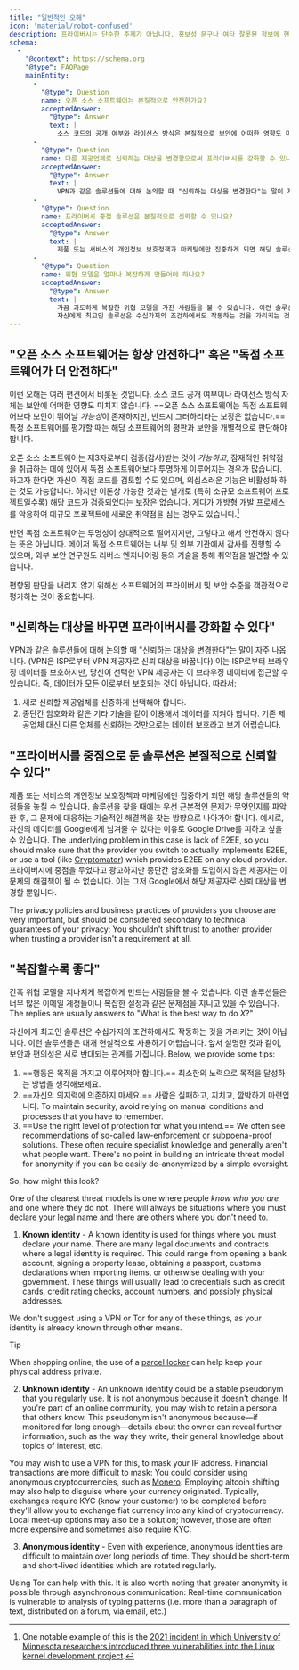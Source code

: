 ```yaml
---
title: "일반적인 오해"
icon: 'material/robot-confused'
description: 프라이버시는 단순한 주제가 아닙니다. 홍보성 문구나 여타 잘못된 정보에 현혹당하지 않도록 조심해야 합니다.
schema:
  - 
    "@context": https://schema.org
    "@type": FAQPage
    mainEntity:
      - 
        "@type": Question
        name: 오픈 소스 소프트웨어는 본질적으로 안전한가요?
        acceptedAnswer:
          "@type": Answer
          text: |
            소스 코드의 공개 여부와 라이선스 방식은 본질적으로 보안에 어떠한 영향도 미치지 않습니다. 오픈 소스 소프트웨어는 독점 소프트웨어보다 더 안전할 가능성이 있지만, 반드시 그렇다는 보장은 없습니다. 소프트웨어를 평가할 때는 평판과 보안을 개별적으로 살펴봐야 합니다.
      - 
        "@type": Question
        name: 다른 제공업체로 신뢰하는 대상을 변경함으로써 프라이버시를 강화할 수 있나요?
        acceptedAnswer:
          "@type": Answer
          text: |
            VPN과 같은 솔루션들에 대해 논의할 때 "신뢰하는 대상을 변경한다"는 말이 자주 나옵니다. (VPN은 ISP로부터 VPN 제공자로 신뢰 대상을 바꿉니다) 이는 ISP로부터 브라우징 데이터를 보호하지만, 당신이 선택한 VPN 제공자는 이 브라우징 데이터에 접근할 수 있습니다. 즉, 데이터가 모든 이로부터 보호되는 것이 아닙니다.
      - 
        "@type": Question
        name: 프라이버시 중점 솔루션은 본질적으로 신뢰할 수 있나요?
        acceptedAnswer:
          "@type": Answer
          text: |
            제품 또는 서비스의 개인정보 보호정책과 마케팅에만 집중하게 되면 해당 솔루션들의 약점들을 놓칠 수 있습니다. 솔루션을 찾을 때에는 우선 근본적인 문제가 무엇인지를 파악한 후, 그 문제에 대응하는 기술적인 해결책을 찾는 방향으로 나아가야 합니다. 예시로, 자신의 데이터를 Google에게 넘겨줄 수 있다는 이유로 Google Drive를 피하고 싶을 수 있습니다. 여기서의 근본적인 문제는 종단간 암호화가 없다는 것입니다. 따라서 새로운 서비스 제공자를 선택할 경우, 그 제공자가 종단간 암호화를 도입했는지 확인하거나, 종단간 암호화를 직접 도입할 수 있게 해주는 프로그램를 사용할 수 있습니다. 예시로는 Cryptomator가 있습니다. 프라이버시에 중점을 두었다고 광고하지만 종단간 암호화를 도입하지 않은 제공자는 이 문제의 해결책이 될 수 없습니다. 이는 그저 Google에서 해당 제공자로 신뢰 대상을 변경할 뿐입니다.
      - 
        "@type": Question
        name: 위협 모델은 얼마나 복잡하게 만들어야 하나요?
        acceptedAnswer:
          "@type": Answer
          text: |
            가끔 과도하게 복잡한 위협 모델을 가진 사람들을 볼 수 있습니다. 이런 솔루션들은 너무 많은 이메일 계정들이나 복잡한 설정과 같은 문제점을 지니고 있을 수 있습니다. 이런 질문의 답변들은 대부분 "X를 수행하는 최선의 방법"과 같습니다.
            자신에게 최고인 솔루션은 수십가지의 조건하에서도 작동하는 것을 가리키는 것이 아닙니다. 이런 솔루션들은 대개 현실적으로 사용하기 어렵습니다. 앞서 설명한 것과 같이, 보안과 편의성은 서로 반대되는 관계를 가집니다.
---
```


## "오픈 소스 소프트웨어는 항상 안전하다" 혹은 "독점 소프트웨어가 더 안전하다"

이런 오해는 여러 편견에서 비롯된 것입니다. 소스 코드 공개 여부이나 라이선스 방식 자체는 보안에 어떠한 영향도 미치지 않습니다. ==오픈 소스 소프트웨어는 독점 소프트웨어보다 보안이 뛰어날 *가능성*이 존재하지만, 반드시 그러하리라는 보장은 없습니다.== 특정 소프트웨어를 평가할 때는 해당 소프트웨어의 평판과 보안을 개별적으로 판단해야 합니다.

오픈 소스 소프트웨어는 제3자로부터 검증(감사)받는 것이 *가능하고*, 잠재적인 취약점을 취급하는 데에 있어서 독점 소프트웨어보다 투명하게 이루어지는 경우가 많습니다. 하고자 한다면 자신이 직접 코드를 검토할 수도 있으며, 의심스러운 기능은 비활성화 하는 것도 가능합니다. 하지만 이론상 가능한 것과는 별개로 (특히 소규모 소프트웨어 프로젝트일수록) 해당 코드가 검증되었다는 보장은 없습니다. 게다가 개방형 개발 프로세스를 악용하여 대규모 프로젝트에 새로운 취약점을 심는 경우도 있습니다.[^1]

반면 독점 소프트웨어는 투명성이 상대적으로 떨어지지만, 그렇다고 해서 안전하지 않다는 뜻은 아닙니다. 메이저 독점 소프트웨어는 내부 및 외부 기관에서 감사를 진행할 수 있으며, 외부 보안 연구원도 리버스 엔지니어링 등의 기술을 통해 취약점을 발견할 수 있습니다.

편향된 판단을 내리지 않기 위해선 소프트웨어의 프라이버시 및 보안 수준을 객관적으로 평가하는 것이 중요합니다.

## "신뢰하는 대상을 바꾸면 프라이버시를 강화할 수 있다"

VPN과 같은 솔루션들에 대해 논의할 때 "신뢰하는 대상을 변경한다"는 말이 자주 나옵니다. (VPN은 ISP로부터 VPN 제공자로 신뢰 대상을 바꿉니다) 이는 ISP로부터 브라우징 데이터를 보호하지만, 당신이 선택한 VPN 제공자는 이 브라우징 데이터에 접근할 수 있습니다. 즉, 데이터가 모든 이로부터 보호되는 것이 아닙니다. 따라서:

1. 새로 신뢰할 제공업체를 신중하게 선택해야 합니다.
2. 종단간 암호화와 같은 기타 기술을 같이 이용해서 데이터를 지켜야 합니다. 기존 제공업체 대신 다른 업체를 신뢰하는 것만으로는 데이터 보호라고 보기 어렵습니다.

## "프라이버시를 중점으로 둔 솔루션은 본질적으로 신뢰할 수 있다"

제품 또는 서비스의 개인정보 보호정책과 마케팅에만 집중하게 되면 해당 솔루션들의 약점들을 놓칠 수 있습니다. 솔루션을 찾을 때에는 우선 근본적인 문제가 무엇인지를 파악한 후, 그 문제에 대응하는 기술적인 해결책을 찾는 방향으로 나아가야 합니다. 예시로, 자신의 데이터를 Google에게 넘겨줄 수 있다는 이유로 Google Drive를 피하고 싶을 수 있습니다. The underlying problem in this case is lack of E2EE, so you should make sure that the provider you switch to actually implements E2EE, or use a tool (like [Cryptomator](../encryption.md#cryptomator-cloud)) which provides E2EE on any cloud provider. 프라이버시에 중점을 두었다고 광고하지만 종단간 암호화를 도입하지 않은 제공자는 이 문제의 해결책이 될 수 없습니다. 이는 그저 Google에서 해당 제공자로 신뢰 대상을 변경할 뿐입니다.

The privacy policies and business practices of providers you choose are very important, but should be considered secondary to technical guarantees of your privacy: You shouldn't shift trust to another provider when trusting a provider isn't a requirement at all.

## "복잡할수록 좋다"

간혹 위협 모델을 지나치게 복잡하게 만드는 사람들을 볼 수 있습니다. 이런 솔루션들은 너무 많은 이메일 계정들이나 복잡한 설정과 같은 문제점을 지니고 있을 수 있습니다. The replies are usually answers to "What is the best way to do *X*?"

자신에게 최고인 솔루션은 수십가지의 조건하에서도 작동하는 것을 가리키는 것이 아닙니다. 이런 솔루션들은 대개 현실적으로 사용하기 어렵습니다. 앞서 설명한 것과 같이, 보안과 편의성은 서로 반대되는 관계를 가집니다. Below, we provide some tips:

1. ==행동은 목적을 가지고 이루어져야 합니다.== 최소한의 노력으로 목적을 달성하는 방법을 생각해보세요.
2. ==자신의 의지력에 의존하지 마세요.== 사람은 실패하고, 지치고, 깜박하기 마련입니다. To maintain security, avoid relying on manual conditions and processes that you have to remember.
3. ==Use the right level of protection for what you intend.== We often see recommendations of so-called law-enforcement or subpoena-proof solutions. These often require specialist knowledge and generally aren't what people want. There's no point in building an intricate threat model for anonymity if you can be easily de-anonymized by a simple oversight.

So, how might this look?

One of the clearest threat models is one where people *know who you are* and one where they do not. There will always be situations where you must declare your legal name and there are others where you don't need to.

1. **Known identity** - A known identity is used for things where you must declare your name. There are many legal documents and contracts where a legal identity is required. This could range from opening a bank account, signing a property lease, obtaining a passport, customs declarations when importing items, or otherwise dealing with your government. These things will usually lead to credentials such as credit cards, credit rating checks, account numbers, and possibly physical addresses.

We don't suggest using a VPN or Tor for any of these things, as your identity is already known through other means.

<div class="admonition tip" markdown>
<p class="admonition-title">Tip</p>

When shopping online, the use of a [parcel locker](https://en.wikipedia.org/wiki/Parcel_locker) can help keep your physical address private.

</div>

2. **Unknown identity** - An unknown identity could be a stable pseudonym that you regularly use. It is not anonymous because it doesn't change. If you're part of an online community, you may wish to retain a persona that others know. This pseudonym isn't anonymous because—if monitored for long enough—details about the owner can reveal further information, such as the way they write, their general knowledge about topics of interest, etc.

You may wish to use a VPN for this, to mask your IP address. Financial transactions are more difficult to mask: You could consider using anonymous cryptocurrencies, such as [Monero](https://getmonero.org). Employing altcoin shifting may also help to disguise where your currency originated. Typically, exchanges require KYC (know your customer) to be completed before they'll allow you to exchange fiat currency into any kind of cryptocurrency. Local meet-up options may also be a solution; however, those are often more expensive and sometimes also require KYC.

3. **Anonymous identity** - Even with experience, anonymous identities are difficult to maintain over long periods of time. They should be short-term and short-lived identities which are rotated regularly.

Using Tor can help with this. It is also worth noting that greater anonymity is possible through asynchronous communication: Real-time communication is vulnerable to analysis of typing patterns (i.e. more than a paragraph of text, distributed on a forum, via email, etc.)

[^1]: One notable example of this is the [2021 incident in which University of Minnesota researchers introduced three vulnerabilities into the Linux kernel development project](https://cse.umn.edu/cs/linux-incident).
